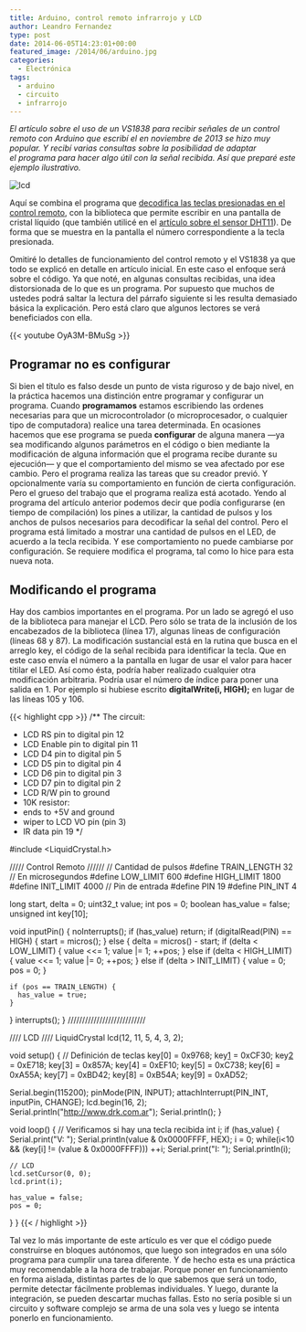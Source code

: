 ```yaml
---
title: Arduino, control remoto infrarrojo y LCD
author: Leandro Fernandez
type: post
date: 2014-06-05T14:23:01+00:00
featured_image: /2014/06/arduino.jpg
categories:
  - Electrónica
tags:
  - arduino
  - circuito
  - infrarrojo
---
```


_El artículo sobre el uso de un VS1838 para recibir señales de un control remoto con Arduino que escribí el en noviembre de 2013 se hizo muy popular. Y recibí varias consultas sobre la posibilidad de adaptar el programa para hacer algo útil con la señal recibida. Así que preparé este ejemplo ilustrativo._

![lcd](/2014/06/cr_lcd.jpg)

Aquí se combina el programa que [decodifica las teclas presionadas en el control remoto][1], con la biblioteca que permite escribir en una pantalla de cristal líquido (que también utilicé en el [artículo sobre el sensor DHT11][2]). De forma que se muestra en la pantalla el número correspondiente a la tecla presionada.

Omitiré lo detalles de funcionamiento del control remoto y el VS1838 ya que todo se explicó en detalle en artículo inicial. En este caso el enfoque será sobre el código. Ya que noté, en algunas consultas recibidas, una idea distorsionada de lo que es un programa. Por supuesto que muchos de ustedes podrá saltar la lectura del párrafo siguiente si les resulta demasiado básica la explicación. Pero está claro que algunos lectores se verá beneficiados con ella.

{{< youtube OyA3M-BMuSg >}}

## Programar no es configurar

Si bien el título es falso desde un punto de vista riguroso y de bajo nivel, en la práctica hacemos una distinción entre programar y configurar un programa. Cuando **programamos** estamos escribiendo las ordenes necesarias para que un microcontrolador (o microprocesador, o cualquier tipo de computadora) realice una tarea determinada. En ocasiones hacemos que ese programa se pueda **configurar** de alguna manera —ya sea modificando algunos parámetros en el código o bien mediante la modificación de alguna información que el programa recibe durante su ejecución— y que el comportamiento del mismo se vea afectado por ese cambio. Pero el programa realiza las tareas que su creador previó. Y opcionalmente varía su comportamiento en función de cierta configuración. Pero el grueso del trabajo que el programa realiza está acotado. Yendo al programa del artículo anterior podemos decir que podía configurarse (en tiempo de compilación) los pines a utilizar, la cantidad de pulsos y los anchos de pulsos necesarios para decodificar la señal del control. Pero el programa está limitado a mostrar una cantidad de pulsos en el LED, de acuerdo a la tecla recibida. Y ese comportamiento no puede cambiarse por configuración. Se requiere modifica el programa, tal como lo hice para esta nueva nota.

## Modificando el programa

Hay dos cambios importantes en el programa. Por un lado se agregó el uso de la biblioteca para manejar el LCD. Pero sólo se trata de la inclusión de los encabezados de la biblioteca (línea 17), algunas líneas de configuración (líneas 68 y 87). La modificación sustancial está en la rutina que busca en el arreglo key, el código de la señal recibida para identificar la tecla. Que en este caso envía el número a la pantalla en lugar de usar el valor para hacer titilar el LED. Así como ésta, podría haber realizado cualquier otra modificación arbitraria. Podría usar el número de índice para poner una salida en 1. Por ejemplo si hubiese escrito **digitalWrite(i, HIGH);** en lugar de las líneas 105 y 106.

{{< highlight cpp >}}
/**
The circuit:
* LCD RS pin to digital pin 12
* LCD Enable pin to digital pin 11
* LCD D4 pin to digital pin 5
* LCD D5 pin to digital pin 4
* LCD D6 pin to digital pin 3
* LCD D7 pin to digital pin 2
* LCD R/W pin to ground
* 10K resistor:
* ends to +5V and ground
* wiper to LCD VO pin (pin 3)
* IR data pin 19
*/

#include <LiquidCrystal.h>

///// Control Remoto //////
// Cantidad de pulsos
#define TRAIN_LENGTH 32
// En microsegundos
#define LOW_LIMIT 600
#define HIGH_LIMIT 1800
#define INIT_LIMIT 4000
// Pin de entrada
#define PIN 19
#define PIN_INT 4

long start, delta = 0;
uint32_t value;
int pos = 0;
boolean has_value = false;
unsigned int key[10];

void inputPin() {
  noInterrupts();
  if (has_value) return;
  if (digitalRead(PIN) == HIGH) {
    start = micros();
  }
  else {
    delta = micros() - start;
    if (delta < LOW_LIMIT) {
      value <<= 1;
      value |= 1;
      ++pos;
    }
    else if (delta < HIGH_LIMIT) {
      value <<= 1;
      value |= 0;
      ++pos;
    } else if (delta > INIT_LIMIT) {
      value = 0;
      pos = 0;
    }

    if (pos == TRAIN_LENGTH) {
      has_value = true;
    }
  }
  interrupts();
}
///////////////////////////

//// LCD ////
LiquidCrystal lcd(12, 11, 5, 4, 3, 2);

void setup()
{
  // Definición de teclas
  key[0] = 0x9768;
  key[1] = 0xCF30;
  key[2] = 0xE718;
  key[3] = 0x857A;
  key[4] = 0xEF10;
  key[5] = 0xC738;
  key[6] = 0xA55A;
  key[7] = 0xBD42;
  key[8] = 0xB54A;
  key[9] = 0xAD52;

  Serial.begin(115200);
  pinMode(PIN, INPUT);
  attachInterrupt(PIN_INT, inputPin, CHANGE);
  lcd.begin(16, 2);
  Serial.println("http://www.drk.com.ar");
  Serial.println();
}

void loop()
{
  // Verificamos si hay una tecla recibida
  int i;
  if (has_value) {
    Serial.print("V: ");
    Serial.println(value & 0x0000FFFF, HEX);
    i = 0;
    while(i<10 && (key[i] != (value & 0x0000FFFF))) ++i;
    Serial.print("I: ");
    Serial.println(i);

    // LCD
    lcd.setCursor(0, 0);
    lcd.print(i);

    has_value = false;
    pos = 0;
  }
}
{{< / highlight >}}

Tal vez lo más importante de este artículo es ver que el código puede construirse en bloques autónomos, que luego son integrados en una sólo programa para cumplir una tarea diferente. Y de hecho esta es una práctica muy recomendable a la hora de trabajar. Porque poner en funcionamiento en forma aislada, distintas partes de lo que sabemos que será un todo, permite detectar fácilmente problemas individuales. Y luego, durante la integración, se pueden descartar muchas fallas. Esto no sería posible si un circuito y software complejo se arma de una sola ves y luego se intenta ponerlo en funcionamiento.

 [1]: /control-remoto-infrarrojo-con-arduino
 [2]: /sensor-dht11-display-lcd-y-arduino